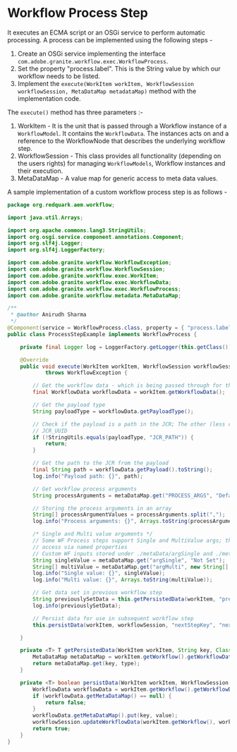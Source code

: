 # Workflow Process Step

It executes an ECMA script or an OSGi service to perform automatic processing. A process can be implemented using the following steps - 
1. Create an OSGi service implementing the interface `com.adobe.granite.workflow.exec.WorkflowProcess`.
2. Set the property "process.label". This is the String value by which our workflow needs to be listed.
3. Implement the `execute(WorkItem workItem, WorkflowSession workflowSession, MetaDataMap metadataMap)` method with the implementation code.

The `execute()` method has three parameters :-
1. WorkItem - It is the unit that is passed through a Workflow instance of a `WorkflowModel`. It contains the `WorkflowData`. 
The instances acts on and a reference to the WorkflowNode that describes the underlying workflow step. 
2. WorkflowSession - This class provides all functionality (depending on the users rights) for managing `WorkflowModels`, Workflow instances and their execution.
3. MetaDataMap - A value map for generic access to meta data values.

A sample implementation of a custom workflow process step is as follows - 

```java
package org.redquark.aem.workflow;

import java.util.Arrays;

import org.apache.commons.lang3.StringUtils;
import org.osgi.service.component.annotations.Component;
import org.slf4j.Logger;
import org.slf4j.LoggerFactory;

import com.adobe.granite.workflow.WorkflowException;
import com.adobe.granite.workflow.WorkflowSession;
import com.adobe.granite.workflow.exec.WorkItem;
import com.adobe.granite.workflow.exec.WorkflowData;
import com.adobe.granite.workflow.exec.WorkflowProcess;
import com.adobe.granite.workflow.metadata.MetaDataMap;

/**
 * @author Anirudh Sharma
 */
@Component(service = WorkflowProcess.class, property = { "process.label=" + "Sample Process Step" })
public class ProcessStepExample implements WorkflowProcess {

	private final Logger log = LoggerFactory.getLogger(this.getClass());

	@Override
	public void execute(WorkItem workItem, WorkflowSession workflowSession, MetaDataMap metaDataMap)
			throws WorkflowException {

		// Get the workflow data - which is being passed through for this work item
		final WorkflowData workflowData = workItem.getWorkflowData();

		// Get the payload type
		String payloadType = workflowData.getPayloadType();

		// Check if the payload is a path in the JCR; The other (less common) type is
		// JCR_UUID
		if (!StringUtils.equals(payloadType, "JCR_PATH")) {
			return;
		}

		// Get the path to the JCR from the payload
		final String path = workflowData.getPayload().toString();
		log.info("Payload path: {}", path);

		// Get workflow process arguments
		String processArguments = metaDataMap.get("PROCESS_ARGS", "Default");

		// Storing the process arguments in an array
		String[] processArgumentValues = processArguments.split(",");
		log.info("Process arguments: {}", Arrays.toString(processArgumentValues));

		/* Single and Multi value arguments */
		// Some WF Process steps support Single and MultiValue args; these are can
		// access via named properties
		// Custom WF inputs stored under ./metaData/argSingle and ./metadata/argMulti
		String singleValue = metaDataMap.get("argSingle", "Not Set");
		String[] multiValue = metaDataMap.get("argMulti", new String[] { "Not Set" });
		log.info("Single value: {}", singleValue);
		log.info("Multi value: {}", Arrays.toString(multiValue));

		// Get data set in previous workflow step
		String previouslySetData = this.getPersistedData(workItem, "previousStepKey", String.class);
		log.info(previouslySetData);

		// Persist data for use in subsequent workflow step
		this.persistData(workItem, workflowSession, "nextStepKey", "nextStepValue");

	}

	private <T> T getPersistedData(WorkItem workItem, String key, Class<T> type) {
		MetaDataMap metaDataMap = workItem.getWorkflow().getWorkflowData().getMetaDataMap();
		return metaDataMap.get(key, type);
	}

	private <T> boolean persistData(WorkItem workItem, WorkflowSession workflowSession, String key, T value) {
		WorkflowData workflowData = workItem.getWorkflow().getWorkflowData();
		if (workflowData.getMetaDataMap() == null) {
			return false;
		}
		workflowData.getMetaDataMap().put(key, value);
		workflowSession.updateWorkflowData(workItem.getWorkflow(), workflowData);
		return true;
	}
}
```
